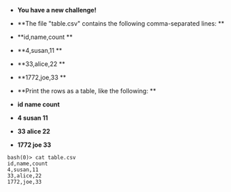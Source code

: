 + **You have a new challenge!**
+ **The file "table.csv" contains the following comma-separated lines: **
+ **id,name,count **
+ **4,susan,11 **
+ **33,alice,22 **
+ **1772,joe,33 **

+ **Print the rows as a table, like the following: **
+ **id    name   count**
+ **4     susan  11**
+ **33    alice  22**
+ **1772  joe    33**

```
bash(0)> cat table.csv
id,name,count
4,susan,11
33,alice,22
1772,joe,33

```